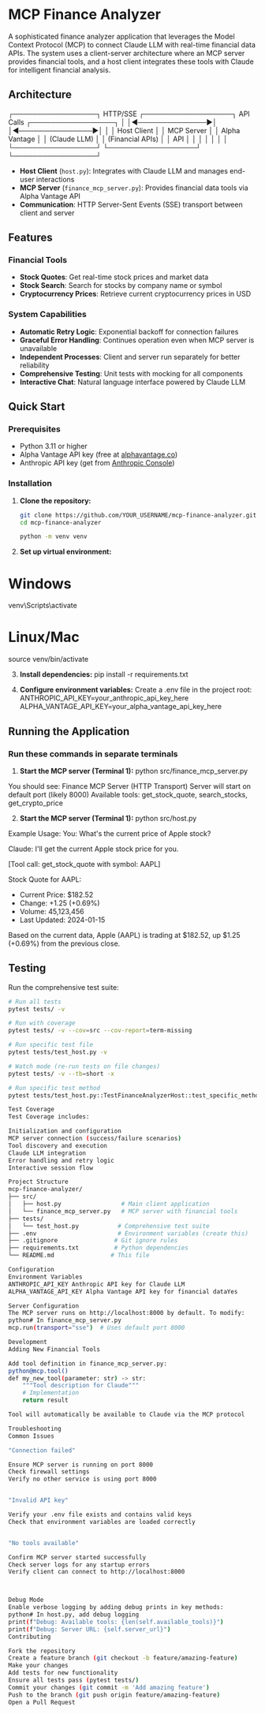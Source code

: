 # MCP Finance Analyzer

A sophisticated finance analyzer application that leverages the Model Context Protocol (MCP) to connect Claude LLM with real-time financial data APIs. The system uses a client-server architecture where an MCP server provides financial tools, and a host client integrates these tools with Claude for intelligent financial analysis.

## Architecture

┌─────────────────┐    HTTP/SSE    ┌──────────────────┐    API Calls    ┌─────────────────┐
│                 │◄──────────────►│                  │◄───────────────►│                 │
│   Host Client   │                │   MCP Server     │                 │ Alpha Vantage   │
│  (Claude LLM)   │                │ (Financial APIs) │                 │      API        │
│                 │                │                  │                 │                 │
└─────────────────┘                └──────────────────┘                 └─────────────────┘


- **Host Client** (`host.py`): Integrates with Claude LLM and manages end-user interactions
- **MCP Server** (`finance_mcp_server.py`): Provides financial data tools via Alpha Vantage API
- **Communication**: HTTP Server-Sent Events (SSE) transport between client and server

## Features

### Financial Tools
- **Stock Quotes**: Get real-time stock prices and market data
- **Stock Search**: Search for stocks by company name or symbol
- **Cryptocurrency Prices**: Retrieve current cryptocurrency prices in USD

### System Capabilities
- **Automatic Retry Logic**: Exponential backoff for connection failures
- **Graceful Error Handling**: Continues operation even when MCP server is unavailable
- **Independent Processes**: Client and server run separately for better reliability
- **Comprehensive Testing**: Unit tests with mocking for all components
- **Interactive Chat**: Natural language interface powered by Claude LLM

## Quick Start

### Prerequisites
- Python 3.11 or higher
- Alpha Vantage API key (free at [alphavantage.co](https://www.alphavantage.co/support/#api-key))
- Anthropic API key (get from [Anthropic Console](https://console.anthropic.com/))

### Installation

1. **Clone the repository:**
   ```bash
   git clone https://github.com/YOUR_USERNAME/mcp-finance-analyzer.git
   cd mcp-finance-analyzer

   python -m venv venv

2. **Set up virtual environment:**
# Windows
venv\Scripts\activate

# Linux/Mac
source venv/bin/activate

3. **Install dependencies:**
pip install -r requirements.txt

4. **Configure environment variables:** Create a .env file in the project root:
ANTHROPIC_API_KEY=your_anthropic_api_key_here
ALPHA_VANTAGE_API_KEY=your_alpha_vantage_api_key_here

## Running the Application
### Run these commands in separate terminals

1. **Start the MCP server (Terminal 1):**
python src/finance_mcp_server.py

You should see:
Finance MCP Server (HTTP Transport)
Server will start on default port (likely 8000)
Available tools: get_stock_quote, search_stocks, get_crypto_price

2. **Start the MCP server (Terminal 1):**
python src/host.py

Example Usage:
You: What's the current price of Apple stock?

Claude: I'll get the current Apple stock price for you.

[Tool call: get_stock_quote with symbol: AAPL]

Stock Quote for AAPL:
- Current Price: $182.52
- Change: +1.25 (+0.69%)
- Volume: 45,123,456
- Last Updated: 2024-01-15

Based on the current data, Apple (AAPL) is trading at $182.52, up $1.25 (+0.69%) from the previous close.

## Testing

Run the comprehensive test suite:

```bash
# Run all tests
pytest tests/ -v

# Run with coverage
pytest tests/ -v --cov=src --cov-report=term-missing

# Run specific test file
pytest tests/test_host.py -v

# Watch mode (re-run tests on file changes)
pytest tests/ -v --tb=short -x

# Run specific test method
pytest tests/test_host.py::TestFinanceAnalyzerHost::test_specific_method -v

Test Coverage
Test Coverage includes:

Initialization and configuration
MCP server connection (success/failure scenarios)
Tool discovery and execution
Claude LLM integration
Error handling and retry logic
Interactive session flow

Project Structure
mcp-finance-analyzer/
├── src/
│   ├── host.py                 # Main client application
│   └── finance_mcp_server.py   # MCP server with financial tools
├── tests/
│   └── test_host.py           # Comprehensive test suite
├── .env                       # Environment variables (create this)
├── .gitignore                # Git ignore rules
├── requirements.txt          # Python dependencies
└── README.md                # This file

Configuration
Environment Variables
ANTHROPIC_API_KEY Anthropic API key for Claude LLM
ALPHA_VANTAGE_API_KEY Alpha Vantage API key for financial dataYes

Server Configuration
The MCP server runs on http://localhost:8000 by default. To modify:
python# In finance_mcp_server.py
mcp.run(transport="sse")  # Uses default port 8000

Development
Adding New Financial Tools

Add tool definition in finance_mcp_server.py:
python@mcp.tool()
def my_new_tool(parameter: str) -> str:
    """Tool description for Claude"""
    # Implementation
    return result

Tool will automatically be available to Claude via the MCP protocol

Troubleshooting
Common Issues

"Connection failed"

Ensure MCP server is running on port 8000
Check firewall settings
Verify no other service is using port 8000


"Invalid API key"

Verify your .env file exists and contains valid keys
Check that environment variables are loaded correctly


"No tools available"

Confirm MCP server started successfully
Check server logs for any startup errors
Verify client can connect to http://localhost:8000



Debug Mode
Enable verbose logging by adding debug prints in key methods:
python# In host.py, add debug logging
print(f"Debug: Available tools: {len(self.available_tools)}")
print(f"Debug: Server URL: {self.server_url}")
Contributing

Fork the repository
Create a feature branch (git checkout -b feature/amazing-feature)
Make your changes
Add tests for new functionality
Ensure all tests pass (pytest tests/)
Commit your changes (git commit -m 'Add amazing feature')
Push to the branch (git push origin feature/amazing-feature)
Open a Pull Request